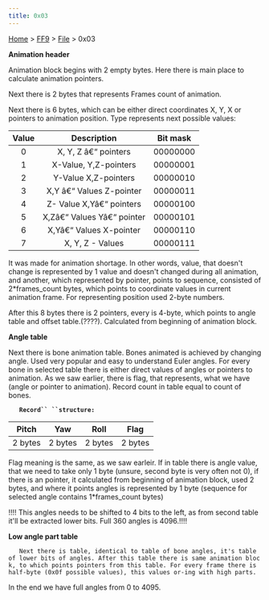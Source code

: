 ```yaml
---
title: 0x03
---
```


[Home](/Main%20Page.md) > [FF9](/FF9.md) > [File](/FF9/File.md) > 0x03

**Animation header**

Animation block begins with 2 empty bytes. Here there is main place to
calculate animation pointers.

Next there is 2 bytes that represents Frames count of animation.

Next there is 6 bytes, which can be either direct coordinates X, Y, X or
pointers to animation position. Type represents next possible values:

| Value |        Description         | Bit mask |
|:-----:|:--------------------------:|:--------:|
|   0   |    X, Y, Z â€“ pointers    | 00000000 |
|   1   |   X-Value, Y,Z-pointers    | 00000001 |
|   2   |    Y-Value X,Z-pointers    | 00000010 |
|   3   |  X,Y â€“ Values Z-pointer  | 00000011 |
|   4   |  Z- Value X,Yâ€“ pointers  | 00000100 |
|   5   | X,Zâ€“ Values Yâ€“ pointer | 00000101 |
|   6   |  X,Yâ€“ Values X-pointer   | 00000110 |
|   7   |      X, Y, Z - Values      | 00000111 |

It was made for animation shortage. In other words, value, that doesn't
change is represented by 1 value and doesn't changed during all
animation, and another, which represented by pointer, points to
sequence, consisted of 2\*frames\_count bytes, which points to
coordinate values in current animation frame. For representing position
used 2-byte numbers.

After this 8 bytes there is 2 pointers, every is 4-byte, which points to
angle table and offset table.(????). Calculated from beginning of
animation block.

**Angle table**

Next there is bone animation table. Bones animated is achieved by
changing angle. Used very popular and easy to understand Euler angles.
For every bone in selected table there is either direct values of angles
or pointers to animation. As we saw earlier, there is flag, that
represents, what we have (angle or pointer to animation). Record count
in table equal to count of bones.

`   `**`Record`` ``structure:`**

|  Pitch  |   Yaw   |  Roll   |  Flag   |
|:-------:|:-------:|:-------:|:-------:|
| 2 bytes | 2 bytes | 2 bytes | 2 bytes |

Flag meaning is the same, as we saw earleir. If in table there is angle
value, that we need to take only 1 byte (unsure, second byte is very
often not 0), if there is an pointer, it calculated from beginning of
animation block, used 2 bytes, and where it points angles is represented
by 1 byte (sequence for selected angle contains 1\*frames\_count bytes)

!!!! This angles needs to be shifted to 4 bits to the left, as from
second table it'll be extracted lower bits. Full 360 angles is 4096.!!!!

**Low angle part table**

`   Next there is table, identical to table of bone angles, it's table of lower bits of angles. After this table there is same animation block, to which points pointers from this table. For every frame there is half-byte (0x0f possible values), this values or-ing with high parts.`

In the end we have full angles from 0 to 4095.
